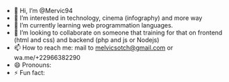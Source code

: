 - 👋 Hi, I’m @Mervic94
- 👀 I’m interested in technology, cinema (infography) and more way
- 🌱 I’m currently learning web programmation languages.
- 💞️ I’m looking to collaborate on someone that training for that on frontend (html and css) and backend (php and js or Nodejs)
- 📫 How to reach me: mail to melvicsotch@gmail.com or wa.me/+22966382290
- 😄 Pronouns: 
- ⚡ Fun fact:

<!---
Mervic94/Mervic94 is a ✨ special ✨ repository because its `README.md` (this file) appears on your GitHub profile.
You can click the Preview link to take a look at your changes.
--->
